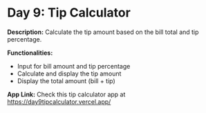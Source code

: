 # Day 9: Tip Calculator

**Description:** Calculate the tip amount based on the bill total and tip percentage.

**Functionalities:**

- Input for bill amount and tip percentage
- Calculate and display the tip amount
- Display the total amount (bill + tip)

**App Link:** Check this tip calculator app at https://day9tipcalculator.vercel.app/

